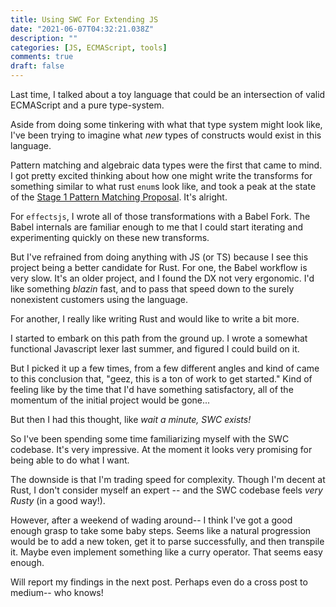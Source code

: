 ```yaml
---
title: Using SWC For Extending JS
date: "2021-06-07T04:32:21.038Z"
description: ""
categories: [JS, ECMAScript, tools]
comments: true
draft: false
---
```


Last time, I talked about a toy language that could be an intersection of valid ECMAScript and a pure type-system.

Aside from doing some tinkering with what that type system might look like, I've been trying to imagine what _new_ types of constructs would exist in this language.

Pattern matching and algebraic data types were the first that came to mind. I got pretty excited thinking about how one might write the transforms for something similar to what rust `enum`s look like, and took a peak at the state of the [Stage 1 Pattern Matching Proposal](https://github.com/tc39/proposal-pattern-matching). It's alright.

For `effectsjs`, I wrote all of those transformations with a Babel Fork. The Babel internals are familiar enough to me that I could start iterating and experimenting quickly on these new transforms.

But I've refrained from doing anything with JS (or TS) because I see this project being a better candidate for Rust. For one, the Babel workflow is very slow. It's an older project, and I found the DX not very ergonomic. I'd like something _blazin_ fast, and to pass that speed down to the surely nonexistent customers using the language.

For another, I really like writing Rust and would like to write a bit more.

I started to embark on this path from the ground up. I wrote a somewhat functional Javascript lexer last summer, and figured I could build on it.

But I picked it up a few times, from a few different angles and kind of came to this conclusion that, "geez, this is a ton of work to get started." Kind of feeling like by the time that I'd have something satisfactory, all of the momentum of the initial project would be gone...

But then I had this thought, like _wait a minute, SWC exists!_

So I've been spending some time familiarizing myself with the SWC codebase. It's very impressive. At the moment it looks very promising for being able to do what I want. 

The downside is that I'm trading speed for complexity. Though I'm decent at Rust, I don't consider myself an expert -- and the SWC codebase feels _very Rusty_ (in a good way!).

However, after a weekend of wading around-- I think I've got a good enough grasp to take some baby steps. Seems like a natural progression would be to add a new token, get it to parse successfully, and then transpile it. Maybe even implement something like a curry operator. That seems easy enough. 

Will report my findings in the next post. Perhaps even do a cross post to medium-- who knows!